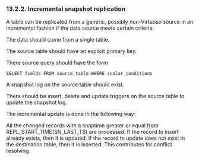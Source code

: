 <div>

<div>

<div>

<div>

### 13.2.2. Incremental snapshot replication

</div>

</div>

</div>

A table can be replicated from a generic, possibly non-Virtuoso source
in an incremental fashion if the data source meets certain criteria:

The data should come from a single table.

The source table should have an explicit primary key.

There source query should have the form

``` programlisting
SELECT fields FROM source_table WHERE scalar_conditions
```

A snapshot log on the source table should exist.

There should be insert, delete and update triggers on the source table
to update the snapshot log.

The incremental update is done in the following way:

All the changed records with a snaptime greater or equal from
REPL_START_TIME(SN_LAST_TS) are processed. If the record to insert
already exists, then it is updated. If the record to update does not
exist in the destination table, then it is inserted. This contributes
for conflict resolving.

</div>
